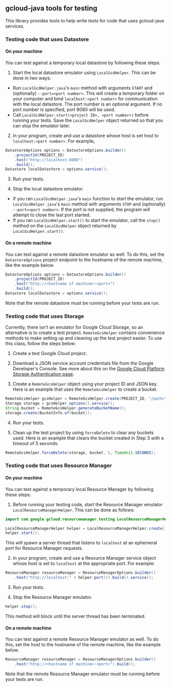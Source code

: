## gcloud-java tools for testing

This library provides tools to help write tests for code that uses gcloud-java services.

### Testing code that uses Datastore

#### On your machine

You can test against a temporary local datastore by following these steps:

1. Start the local datastore emulator using `LocalGcdHelper`.  This can be done in two ways:
  - Run `LocalGcdHelper.java`'s `main` method with arguments `START` and (optionally) `--port=<port number>`.  This will create a temporary folder on your computer and bind `localhost:<port number>` for communication with the local datastore.  The port number is an optional argument.  If no port number is specified, port 8080 will be used.
  - Call `LocalGcdHelper.start(<project ID>, <port number>)` before running your tests.  Save the `LocalGcdHelper` object returned so that you can stop the emulator later.

2. In your program, create and use a datastore whose host is set host to `localhost:<port number>`.  For example, 
  ```java
  DatastoreOptions options = DatastoreOptions.builder()
      .projectId(PROJECT_ID)
      .host("http://localhost:8080")
      .build();
  Datastore localDatastore = options.service();
  ```
3. Run your tests.

4. Stop the local datastore emulator.
  - If you ran `LocalGcdHelper.java`'s `main` function to start the emulator, run `LocalGcdHelper.java`'s `main` method with arguments `STOP` and (optionally) `--port=<port number>`.  If the port is not supplied, the program will attempt to close the last port started.
  - If you ran `LocalGcdHelper.start()` to start the emulator, call the `stop()` method on the `LocalGcdHelper` object returned by `LocalGcdHelper.start()`.

#### On a remote machine

You can test against a remote datastore emulator as well.  To do this, set the `DatastoreOptions` project endpoint to the hostname of the remote machine, like the example below.

  ```java
  DatastoreOptions options = DatastoreOptions.builder()
      .projectId(PROJECT_ID)
      .host("http://<hostname of machine>:<port>")
      .build();
  Datastore localDatastore = options.service();
  ```

Note that the remote datastore must be running before your tests are run.

### Testing code that uses Storage

Currently, there isn't an emulator for Google Cloud Storage, so an alternative is to create a test project.  `RemoteGcsHelper` contains convenience methods to make setting up and cleaning up the test project easier.  To use this class, follow the steps below:

1. Create a test Google Cloud project.

2. Download a JSON service account credentials file from the Google Developer's Console.  See more about this on the [Google Cloud Platform Storage Authentication page][cloud-platform-storage-authentication]. 

3. Create a `RemoteGcsHelper` object using your project ID and JSON key.
Here is an example that uses the `RemoteGcsHelper` to create a bucket.
  ```java
  RemoteGcsHelper gcsHelper = RemoteGcsHelper.create(PROJECT_ID, "/path/to/my/JSON/key.json");
  Storage storage = gcsHelper.options().service();
  String bucket = RemoteGcsHelper.generateBucketName();
  storage.create(BucketInfo.of(bucket));
  ```

4. Run your tests.

5. Clean up the test project by using `forceDelete` to clear any buckets used.
Here is an example that clears the bucket created in Step 3 with a timeout of 5 seconds.
  ```java
  RemoteGcsHelper.forceDelete(storage, bucket, 5, TimeUnit.SECONDS);
  ```

### Testing code that uses Resource Manager

#### On your machine

You can test against a temporary local Resource Manager by following these steps:

1. Before running your testing code, start the Resource Manager emulator `LocalResourceManagerHelper`. This can be done as follows:

  ```java
  import com.google.gcloud.resourcemanager.testing.LocalResourceManagerHelper;

  LocalResourceManagerHelper helper = LocalResourceManagerHelper.create();
  helper.start();
  ```

  This will spawn a server thread that listens to `localhost` at an ephemeral port for Resource Manager requests.

2. In your program, create and use a Resource Manager service object whose host is set to `localhost` at the appropriate port.  For example:

  ```java
  ResourceManager resourceManager = ResourceManagerOptions.builder()
      .host("http://localhost:" + helper.port()).build().service();
  ```

3. Run your tests.

4. Stop the Resource Manager emulator.

  ```java
  helper.stop();
  ```

  This method will block until the server thread has been terminated.

#### On a remote machine

You can test against a remote Resource Manager emulator as well.  To do this, set the host to the hostname of the remote machine, like the example below.

  ```java
  ResourceManager resourceManager = ResourceManagerOptions.builder()
      .host("http://<hostname of machine>:<port>").build();
  ```

Note that the remote Resource Manager emulator must be running before your tests are run.



[cloud-platform-storage-authentication]:https://cloud.google.com/storage/docs/authentication?hl=en#service_accounts
